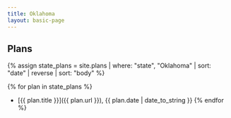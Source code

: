 ```yaml
---
title: Oklahoma
layout: basic-page
---
```


Plans
---

{% assign state_plans = site.plans | where: "state", "Oklahoma" | sort: "date" | reverse | sort: "body" %}

{% for plan in state_plans %}
- [{{ plan.title }}]({{ plan.url }}), {{ plan.date | date_to_string }}
{% endfor %}
